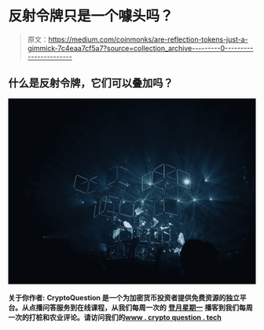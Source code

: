# 反射令牌只是一个噱头吗？

> 原文：<https://medium.com/coinmonks/are-reflection-tokens-just-a-gimmick-7c4eaa7cf5a7?source=collection_archive---------0----------------------->

## 什么是反射令牌，它们可以叠加吗？

![](img/e37f30d730064dce5e57577a957ed412.png)

**关于你作者:** **CryptoQuestion 是一个为加密货币投资者提供免费资源的独立平台。从点播问答服务到在线课程，从我们每周一次的** [**登月星期一**](https://cryptoquestion.tech/weekly-podcast/) **播客到我们每周一次的打桩和农业评论。请访问我们的**[**www . crypto question . tech**](http://www.cryptoquestion.tech/)